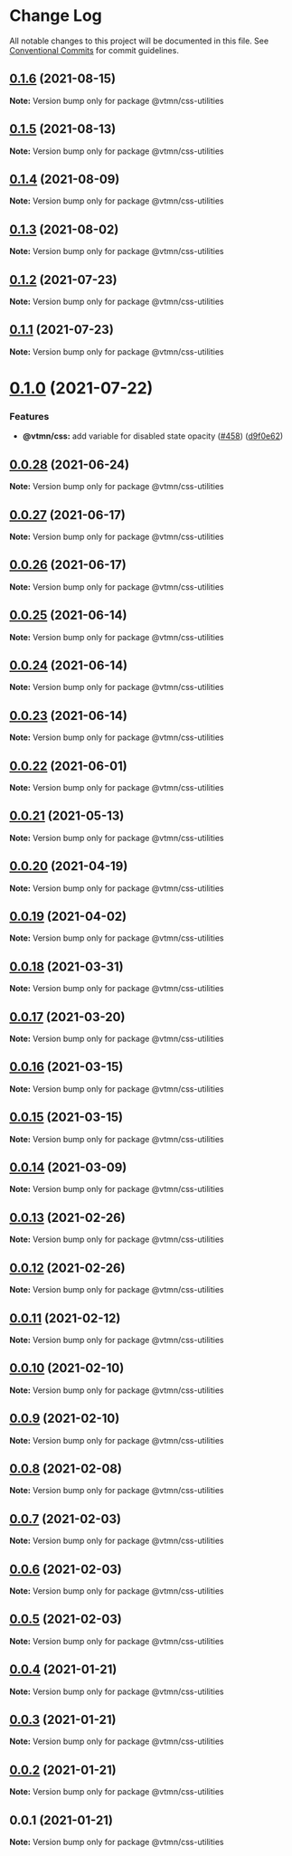 # Change Log

All notable changes to this project will be documented in this file.
See [Conventional Commits](https://conventionalcommits.org) for commit guidelines.

## [0.1.6](https://github.com/Decathlon/vitamin-web/compare/@vtmn/css-utilities@0.1.5...@vtmn/css-utilities@0.1.6) (2021-08-15)

**Note:** Version bump only for package @vtmn/css-utilities





## [0.1.5](https://github.com/Decathlon/vitamin-web/compare/@vtmn/css-utilities@0.1.4...@vtmn/css-utilities@0.1.5) (2021-08-13)

**Note:** Version bump only for package @vtmn/css-utilities





## [0.1.4](https://github.com/Decathlon/vitamin-web/compare/@vtmn/css-utilities@0.1.3...@vtmn/css-utilities@0.1.4) (2021-08-09)

**Note:** Version bump only for package @vtmn/css-utilities





## [0.1.3](https://github.com/Decathlon/vitamin-web/compare/@vtmn/css-utilities@0.1.2...@vtmn/css-utilities@0.1.3) (2021-08-02)

**Note:** Version bump only for package @vtmn/css-utilities





## [0.1.2](https://github.com/Decathlon/vitamin-web/compare/@vtmn/css-utilities@0.1.1...@vtmn/css-utilities@0.1.2) (2021-07-23)

**Note:** Version bump only for package @vtmn/css-utilities





## [0.1.1](https://github.com/Decathlon/vitamin-web/compare/@vtmn/css-utilities@0.1.0...@vtmn/css-utilities@0.1.1) (2021-07-23)

**Note:** Version bump only for package @vtmn/css-utilities





# [0.1.0](https://github.com/Decathlon/vitamin-web/compare/@vtmn/css-utilities@0.0.28...@vtmn/css-utilities@0.1.0) (2021-07-22)


### Features

* **@vtmn/css:** add variable for disabled state opacity ([#458](https://github.com/Decathlon/vitamin-web/issues/458)) ([d9f0e62](https://github.com/Decathlon/vitamin-web/commit/d9f0e624e55e4c6c1d1cb8672dd159c1879abfbd))





## [0.0.28](https://github.com/Decathlon/vitamin-web/compare/@vtmn/css-utilities@0.0.27...@vtmn/css-utilities@0.0.28) (2021-06-24)

**Note:** Version bump only for package @vtmn/css-utilities





## [0.0.27](https://github.com/Decathlon/vitamin-web/compare/@vtmn/css-utilities@0.0.26...@vtmn/css-utilities@0.0.27) (2021-06-17)

**Note:** Version bump only for package @vtmn/css-utilities





## [0.0.26](https://github.com/Decathlon/vitamin-web/compare/@vtmn/css-utilities@0.0.25...@vtmn/css-utilities@0.0.26) (2021-06-17)

**Note:** Version bump only for package @vtmn/css-utilities





## [0.0.25](https://github.com/Decathlon/vitamin-web/compare/@vtmn/css-utilities@0.0.24...@vtmn/css-utilities@0.0.25) (2021-06-14)

**Note:** Version bump only for package @vtmn/css-utilities





## [0.0.24](https://github.com/Decathlon/vitamin-web/compare/@vtmn/css-utilities@0.0.23...@vtmn/css-utilities@0.0.24) (2021-06-14)

**Note:** Version bump only for package @vtmn/css-utilities





## [0.0.23](https://github.com/Decathlon/vitamin-web/compare/@vtmn/css-utilities@0.0.22...@vtmn/css-utilities@0.0.23) (2021-06-14)

**Note:** Version bump only for package @vtmn/css-utilities





## [0.0.22](https://github.com/Decathlon/vitamin-web/compare/@vtmn/css-utilities@0.0.21...@vtmn/css-utilities@0.0.22) (2021-06-01)

**Note:** Version bump only for package @vtmn/css-utilities





## [0.0.21](https://github.com/Decathlon/vitamin-web/compare/@vtmn/css-utilities@0.0.20...@vtmn/css-utilities@0.0.21) (2021-05-13)

**Note:** Version bump only for package @vtmn/css-utilities





## [0.0.20](https://github.com/Decathlon/vitamin-web/compare/@vtmn/css-utilities@0.0.19...@vtmn/css-utilities@0.0.20) (2021-04-19)

**Note:** Version bump only for package @vtmn/css-utilities





## [0.0.19](https://github.com/Decathlon/vitamin-web/compare/@vtmn/css-utilities@0.0.18...@vtmn/css-utilities@0.0.19) (2021-04-02)

**Note:** Version bump only for package @vtmn/css-utilities





## [0.0.18](https://github.com/Decathlon/vitamin-web/compare/@vtmn/css-utilities@0.0.17...@vtmn/css-utilities@0.0.18) (2021-03-31)

**Note:** Version bump only for package @vtmn/css-utilities





## [0.0.17](https://github.com/Decathlon/vitamin-web/compare/@vtmn/css-utilities@0.0.16...@vtmn/css-utilities@0.0.17) (2021-03-20)

**Note:** Version bump only for package @vtmn/css-utilities





## [0.0.16](https://github.com/Decathlon/vitamin-web/compare/@vtmn/css-utilities@0.0.15...@vtmn/css-utilities@0.0.16) (2021-03-15)

**Note:** Version bump only for package @vtmn/css-utilities





## [0.0.15](https://github.com/Decathlon/vitamin-web/compare/@vtmn/css-utilities@0.0.14...@vtmn/css-utilities@0.0.15) (2021-03-15)

**Note:** Version bump only for package @vtmn/css-utilities





## [0.0.14](https://github.com/Decathlon/vitamin-web/compare/@vtmn/css-utilities@0.0.13...@vtmn/css-utilities@0.0.14) (2021-03-09)

**Note:** Version bump only for package @vtmn/css-utilities





## [0.0.13](https://github.com/Decathlon/vitamin-web/compare/@vtmn/css-utilities@0.0.12...@vtmn/css-utilities@0.0.13) (2021-02-26)

**Note:** Version bump only for package @vtmn/css-utilities





## [0.0.12](https://github.com/Decathlon/vitamin-web/compare/@vtmn/css-utilities@0.0.11...@vtmn/css-utilities@0.0.12) (2021-02-26)

**Note:** Version bump only for package @vtmn/css-utilities





## [0.0.11](https://github.com/Decathlon/vitamin-web/compare/@vtmn/css-utilities@0.0.10...@vtmn/css-utilities@0.0.11) (2021-02-12)

**Note:** Version bump only for package @vtmn/css-utilities





## [0.0.10](https://github.com/Decathlon/vitamin-web/compare/@vtmn/css-utilities@0.0.9...@vtmn/css-utilities@0.0.10) (2021-02-10)

**Note:** Version bump only for package @vtmn/css-utilities





## [0.0.9](https://github.com/Decathlon/vitamin-web/compare/@vtmn/css-utilities@0.0.8...@vtmn/css-utilities@0.0.9) (2021-02-10)

**Note:** Version bump only for package @vtmn/css-utilities





## [0.0.8](https://github.com/Decathlon/vitamin-web/compare/@vtmn/css-utilities@0.0.7...@vtmn/css-utilities@0.0.8) (2021-02-08)

**Note:** Version bump only for package @vtmn/css-utilities





## [0.0.7](https://github.com/Decathlon/vitamin-web/compare/@vtmn/css-utilities@0.0.6...@vtmn/css-utilities@0.0.7) (2021-02-03)

**Note:** Version bump only for package @vtmn/css-utilities





## [0.0.6](https://github.com/Decathlon/vitamin-web/compare/@vtmn/css-utilities@0.0.5...@vtmn/css-utilities@0.0.6) (2021-02-03)

**Note:** Version bump only for package @vtmn/css-utilities





## [0.0.5](https://github.com/Decathlon/vitamin-web/compare/@vtmn/css-utilities@0.0.4...@vtmn/css-utilities@0.0.5) (2021-02-03)

**Note:** Version bump only for package @vtmn/css-utilities





## [0.0.4](https://github.com/Decathlon/vitamin-web/compare/@vtmn/css-utilities@0.0.3...@vtmn/css-utilities@0.0.4) (2021-01-21)

**Note:** Version bump only for package @vtmn/css-utilities





## [0.0.3](https://github.com/Decathlon/vitamin-web/compare/@vtmn/css-utilities@0.0.2...@vtmn/css-utilities@0.0.3) (2021-01-21)

**Note:** Version bump only for package @vtmn/css-utilities





## [0.0.2](https://github.com/Decathlon/vitamin-web/compare/@vtmn/css-utilities@0.0.1...@vtmn/css-utilities@0.0.2) (2021-01-21)

**Note:** Version bump only for package @vtmn/css-utilities





## 0.0.1 (2021-01-21)

**Note:** Version bump only for package @vtmn/css-utilities
